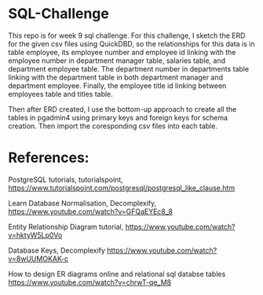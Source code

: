 # SQL-Challenge
This repo is for week 9 sql challenge. 
For this challenge, I sketch the ERD for the given csv files using QuickDBD, so the relationships for this data is in table employee, its employee number and employee id linking with the employee number in department manager table, salaries table, and department employee table. The department number in departments table linking with the department table in both department manager and department employee. Finally, the employee title id linking between employees table and titles table.

Then after ERD created, I use the bottom-up approach to create all the tables in pgadmin4 using primary keys and foreign keys for schema creation. Then import the coresponding csv files into each table. 

# References:
PostgreSQL tutorials, tutorialspoint, https://www.tutorialspoint.com/postgresql/postgresql_like_clause.htm

Learn Database Normalisation, Decomplexify, https://www.youtube.com/watch?v=GFQaEYEc8_8

Entity Relationship Diagram tutorial, https://www.youtube.com/watch?v=hktyW5Lp0Vo

Database Keys, Decomplexify https://www.youtube.com/watch?v=8wUUMOKAK-c

How to design ER diagrams online and relational sql databse tables https://www.youtube.com/watch?v=chrwT-qe_M8


